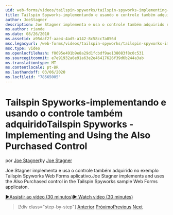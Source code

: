 ```yaml
---
uid: web-forms/videos/tailspin-spyworks/tailspin-spyworks-implementing-and-using-the-also-purchased-control
title: Tailspin Spyworks-implementando e usando o controle também adquirido | Microsoft Docs
author: JoeStagner
description: Joe Stagner implementa e usa o controle também adquirido no exemplo Tailspin Spyworks de Web Forms aplicativo.
ms.author: riande
ms.date: 08/26/2010
ms.assetid: a95daf2f-aae4-4ad5-a142-8c58cc7a056d
msc.legacyurl: /web-forms/videos/tailspin-spyworks/tailspin-spyworks-implementing-and-using-the-also-purchased-control
msc.type: video
ms.openlocfilehash: f0695e491b9e8a29d1fcbdf9ae138083f8c0c531
ms.sourcegitcommit: e7e91932a6e91a63e2e46417626f39d6b244a3ab
ms.translationtype: MT
ms.contentlocale: pt-BR
ms.lasthandoff: 03/06/2020
ms.locfileid: "78565005"
---
```

# <a name="tailspin-spyworks---implementing-and-using-the-also-purchased-control"></a><span data-ttu-id="1f859-103">Tailspin Spyworks-implementando e usando o controle também adquirido</span><span class="sxs-lookup"><span data-stu-id="1f859-103">Tailspin Spyworks - Implementing and Using the Also Purchased Control</span></span>

<span data-ttu-id="1f859-104">por [Joe Stagner](https://github.com/JoeStagner)</span><span class="sxs-lookup"><span data-stu-id="1f859-104">by [Joe Stagner](https://github.com/JoeStagner)</span></span>

<span data-ttu-id="1f859-105">Joe Stagner implementa e usa o controle também adquirido no exemplo Tailspin Spyworks Web Forms aplicativo.</span><span class="sxs-lookup"><span data-stu-id="1f859-105">Joe Stagner implements and uses the Also Purchased control in the Tailspin Spyworks sample Web Forms applicaton.</span></span>

[<span data-ttu-id="1f859-106">&#9654;Assistir ao vídeo (30 minutos)</span><span class="sxs-lookup"><span data-stu-id="1f859-106">&#9654; Watch video (30 minutes)</span></span>](https://channel9.msdn.com/Blogs/ASP-NET-Site-Videos/tailspin-spyworks-implementing-and-using-the-also-purchased-control)

> [!div class="step-by-step"]
> <span data-ttu-id="1f859-107">[Anterior](tailspin-spyworks-creating-and-using-the-popular-products-control.md)
> [Próximo](tailspin-spyworks-intro-ui-and-edm.md)</span><span class="sxs-lookup"><span data-stu-id="1f859-107">[Previous](tailspin-spyworks-creating-and-using-the-popular-products-control.md)
[Next](tailspin-spyworks-intro-ui-and-edm.md)</span></span>
